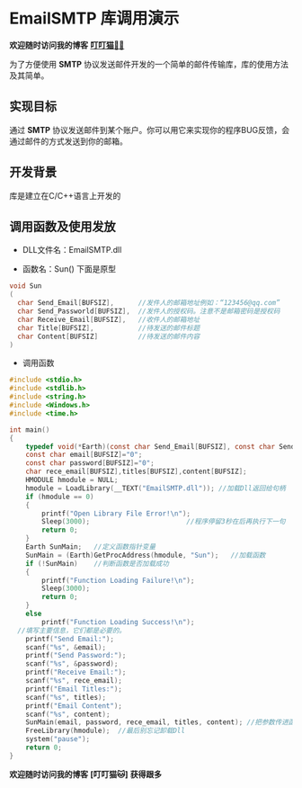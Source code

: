 EmailSMTP 库调用演示
========
**欢迎随时访问我的博客** **[叮叮猫🐱‍👤]**

为了方便使用 **SMTP** 协议发送邮件开发的一个简单的邮件传输库，库的使用方法及其简单。


实现目标
--
通过 **SMTP** 协议发送邮件到某个账户。你可以用它来实现你的程序BUG反馈，会通过邮件的方式发送到你的邮箱。

开发背景
--
库是建立在C/C++语言上开发的

调用函数及使用发放
--
* DLL文件名：EmailSMTP.dll

* 函数名：Sun() 下面是原型

```c
void Sun
(
  char Send_Email[BUFSIZ],      //发件人的邮箱地址例如：“123456@qq.com”
  char Send_Passworld[BUFSIZ],  //发件人的授权码。注意不是邮箱密码是授权码
  char Receive_Email[BUFSIZ],   //收件人的邮箱地址
  char Title[BUFSIZ],           //待发送的邮件标题
  char Content[BUFSIZ]          //待发送的邮件内容
)
```

* 调用函数


```c
#include <stdio.h>
#include <stdlib.h>
#include <string.h>
#include <Windows.h>
#include <time.h>

int main()
{
	typedef void(*Earth)(const char Send_Email[BUFSIZ], const char Send_Passworld[BUFSIZ], char Receive_Email[BUFSIZ], char Title[BUFSIZ], char Content[BUFSIZ]);
    const char email[BUFSIZ]="0";
	const char password[BUFSIZ]="0";
	char rece_email[BUFSIZ],titles[BUFSIZ],content[BUFSIZ];
	HMODULE hmodule = NULL;
	hmodule = LoadLibrary(__TEXT("EmailSMTP.dll")); //加载Dll返回给句柄
	if (hmodule == 0)
	{
		printf("Open Library File Error!\n");
		Sleep(3000);                        //程序停留3秒在后再执行下一句
		return 0;
	}
	Earth SunMain;   //定义函数指针变量
	SunMain = (Earth)GetProcAddress(hmodule, "Sun");   //加载函数
	if (!SunMain)    //判断函数是否加载成功
	{
		printf("Function Loading Failure!\n");
		Sleep(3000);
		return 0;
	}
	else
		printf("Function Loading Success!\n");
  //填写主要信息，它们都是必要的。
	printf("Send Email:");
	scanf("%s", &email);
	printf("Send Password:");
	scanf("%s", &password);
	printf("Receive Email:");
	scanf("%s", rece_email);
	printf("Email Titles:");
	scanf("%s", titles);
	printf("Email Content");
	scanf("%s", content);
	SunMain(email, password, rece_email, titles, content); //把参数传进函数
	FreeLibrary(hmodule);  //最后别忘记卸载Dll
	system("pause");
	return 0;
}
```
**欢迎随时访问我的博客** **[叮叮猫🐱]** **获得跟多**

[叮叮猫🐱‍👤]: https://www.dingdcat.net

